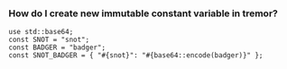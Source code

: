### How do I create new immutable constant variable in tremor?

```tremor
use std::base64;
const SNOT = "snot";
const BADGER = "badger";
const SNOT_BADGER = { "#{snot}": "#{base64::encode(badger)}" };
```

